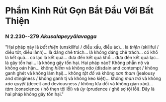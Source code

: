 # Phẩm Kinh Rút Gọn Bắt Đầu Với Bất Thiện

### N 2.230--279 *Akusalapeyyālavagga*

"Hai pháp này là *bất thiện* (unskillful / điều xấu, điều ác)... là *thiện* (skillful / điều tốt, điều lành)... là đáng chê trách... là không đáng chê trách... có khổ là kết quả... có lạc là kết quả... đưa đến kết quả khổ... đưa đến kết quả lạc... là gây tổn hại... là không gây tổn hại. Hai pháp nào? Không phẫn nộ và không oán hận... không *hiềm* và không *não* (disdain and contempt / không ganh ghét và không làm hại)... không *tật đố* và không *xan tham* (jealousy and stinginess / không ganh tị và không keo kiệt)... không *man trá* và không *xảo quyệt* (deceit and deviousness / không lừa dối và không gian xảo)... *tàm* (conscience / hổ thẹn tội lỗi) và *úy* (prudence / ghê sợ tội lỗi). Đây là hai pháp không gây tổn hại."